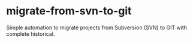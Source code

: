 # migrate-from-svn-to-git
Simple automation to migrate projects from Subversion (SVN) to GIT with complete historical.

